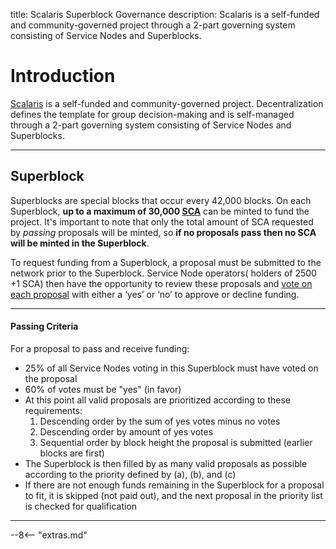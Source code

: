 title: Scalaris Superblock Governance
description: Scalaris is a self-funded and community-governed project through a 2-part governing system consisting of Service Nodes and Superblocks.


# Introduction
[Scalaris](/project/introduction) is a self-funded and community-governed project. Decentralization defines the template for group decision-making and is self-managed through a 2-part governing system consisting of Service Nodes and Superblocks.

---

## Superblock
Superblocks are special blocks that occur every 42,000 blocks. On each Superblock, **up to a maximum of 30,000 [SCA](/blockchain/introduction)** can be minted to fund the project. It's important to note that only the total amount of SCA requested by *passing* proposals will be minted, so **if no proposals pass then no SCA will be minted in the Superblock**. 

To request funding from a Superblock, a proposal must be submitted to the network prior to the Superblock. Service Node operators( holders of 2500 +1 SCA) then have the opportunity to review these proposals and [vote on each proposal](/governance/proposal-voting) with either a ‘yes’ or ‘no’ to approve or decline funding. 

---

#### Passing Criteria
For a proposal to pass and receive funding:

* 25% of all Service Nodes voting in this Superblock must have voted on the proposal
* 60% of votes must be "yes" (in favor)
* At this point all valid proposals are prioritized according to these requirements:
    1. Descending order by the sum of yes votes minus no votes
    1. Descending order by amount of yes votes
    1. Sequential order by block height the proposal is submitted (earlier blocks are first)
* The Superblock is then filled by as many valid proposals as possible according to the priority defined by (a), (b), and (c)
* If there are not enough funds remaining in the Superblock for a proposal to fit, it is skipped (not paid out), and the next proposal in the priority list is checked for qualification

---

















<script type="text/javascript">
// read instructions for related links in ../snippets/extras.md
var relatedLinks = [];
</script>

--8<-- "extras.md"





